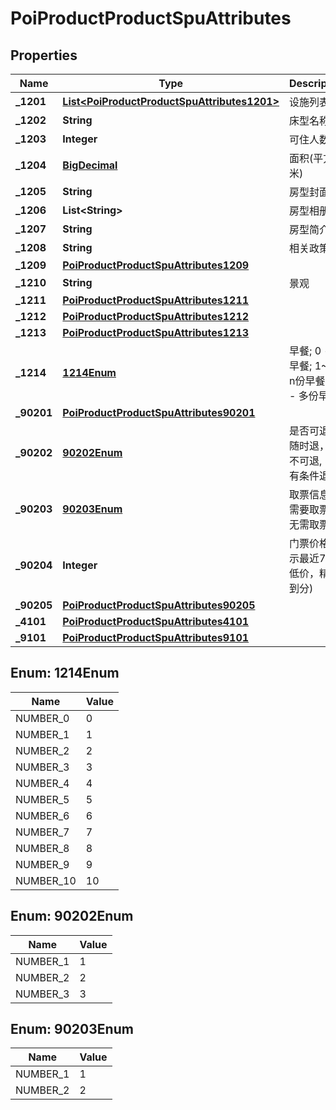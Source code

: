 # PoiProductProductSpuAttributes

## Properties
Name | Type | Description | Notes
------------ | ------------- | ------------- | -------------
**_1201** | [**List&lt;PoiProductProductSpuAttributes1201&gt;**](PoiProductProductSpuAttributes1201.md) | 设施列表 |  [optional]
**_1202** | **String** | 床型名称 |  [optional]
**_1203** | **Integer** | 可住人数 |  [optional]
**_1204** | [**BigDecimal**](BigDecimal.md) | 面积(平方米) |  [optional]
**_1205** | **String** | 房型封面图 |  [optional]
**_1206** | **List&lt;String&gt;** | 房型相册 |  [optional]
**_1207** | **String** | 房型简介 |  [optional]
**_1208** | **String** | 相关政策 |  [optional]
**_1209** | [**PoiProductProductSpuAttributes1209**](PoiProductProductSpuAttributes1209.md) |  |  [optional]
**_1210** | **String** | 景观 |  [optional]
**_1211** | [**PoiProductProductSpuAttributes1211**](PoiProductProductSpuAttributes1211.md) |  |  [optional]
**_1212** | [**PoiProductProductSpuAttributes1212**](PoiProductProductSpuAttributes1212.md) |  |  [optional]
**_1213** | [**PoiProductProductSpuAttributes1213**](PoiProductProductSpuAttributes1213.md) |  |  [optional]
**_1214** | [**1214Enum**](#1214Enum) | 早餐; 0 - 无早餐; 1~9 - n份早餐; 10 - 多份早餐 |  [optional]
**_90201** | [**PoiProductProductSpuAttributes90201**](PoiProductProductSpuAttributes90201.md) |  |  [optional]
**_90202** | [**90202Enum**](#90202Enum) | 是否可退 1- 随时退，2-不可退, 3-有条件退 |  [optional]
**_90203** | [**90203Enum**](#90203Enum) | 取票信息 1-需要取票 2-无需取票 |  [optional]
**_90204** | **Integer** | 门票价格(展示最近7日最低价，精确到分) |  [optional]
**_90205** | [**PoiProductProductSpuAttributes90205**](PoiProductProductSpuAttributes90205.md) |  |  [optional]
**_4101** | [**PoiProductProductSpuAttributes4101**](PoiProductProductSpuAttributes4101.md) |  |  [optional]
**_9101** | [**PoiProductProductSpuAttributes9101**](PoiProductProductSpuAttributes9101.md) |  |  [optional]

<a name="1214Enum"></a>
## Enum: 1214Enum
Name | Value
---- | -----
NUMBER_0 | 0
NUMBER_1 | 1
NUMBER_2 | 2
NUMBER_3 | 3
NUMBER_4 | 4
NUMBER_5 | 5
NUMBER_6 | 6
NUMBER_7 | 7
NUMBER_8 | 8
NUMBER_9 | 9
NUMBER_10 | 10

<a name="90202Enum"></a>
## Enum: 90202Enum
Name | Value
---- | -----
NUMBER_1 | 1
NUMBER_2 | 2
NUMBER_3 | 3

<a name="90203Enum"></a>
## Enum: 90203Enum
Name | Value
---- | -----
NUMBER_1 | 1
NUMBER_2 | 2
